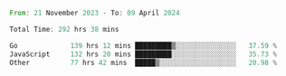 <!--START_SECTION:waka-->

```rust
From: 21 November 2023 - To: 09 April 2024

Total Time: 292 hrs 38 mins

Go             139 hrs 12 mins █████████▒░░░░░░░░░░░░░░░   37.59 %
JavaScript     132 hrs 20 mins █████████░░░░░░░░░░░░░░░░   35.73 %
Other          77 hrs 42 mins  █████▒░░░░░░░░░░░░░░░░░░░   20.98 %
```

<!--END_SECTION:waka-->

